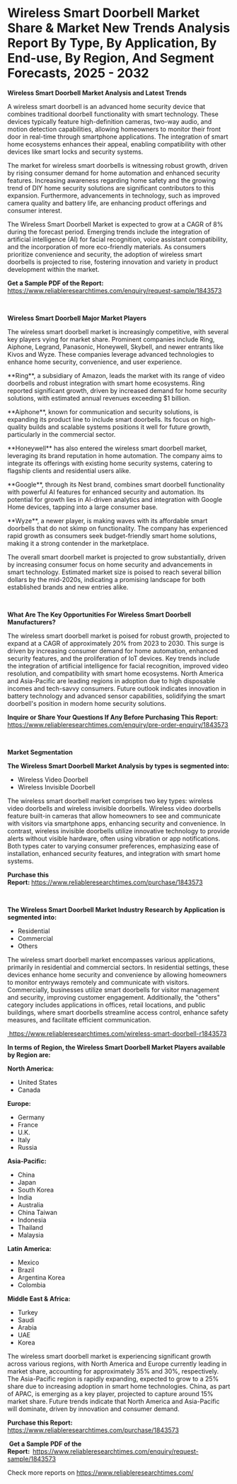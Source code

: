 <p><h1>Wireless Smart Doorbell Market Share & Market New Trends Analysis Report By Type, By Application, By End-use, By Region, And Segment Forecasts, 2025 - 2032</h1></p><p><strong>Wireless Smart Doorbell Market Analysis and Latest Trends</strong></p>
<p><p>A wireless smart doorbell is an advanced home security device that combines traditional doorbell functionality with smart technology. These devices typically feature high-definition cameras, two-way audio, and motion detection capabilities, allowing homeowners to monitor their front door in real-time through smartphone applications. The integration of smart home ecosystems enhances their appeal, enabling compatibility with other devices like smart locks and security systems.</p><p>The market for wireless smart doorbells is witnessing robust growth, driven by rising consumer demand for home automation and enhanced security features. Increasing awareness regarding home safety and the growing trend of DIY home security solutions are significant contributors to this expansion. Furthermore, advancements in technology, such as improved camera quality and battery life, are enhancing product offerings and consumer interest.</p><p>The Wireless Smart Doorbell Market is expected to grow at a CAGR of 8% during the forecast period. Emerging trends include the integration of artificial intelligence (AI) for facial recognition, voice assistant compatibility, and the incorporation of more eco-friendly materials. As consumers prioritize convenience and security, the adoption of wireless smart doorbells is projected to rise, fostering innovation and variety in product development within the market.</p></p>
<p><strong>Get a Sample PDF of the Report:&nbsp;</strong> <a href="https://www.reliableresearchtimes.com/enquiry/request-sample/1843573?utm_campaign=3358&utm_medium=2&utm_source=Github&utm_content=ia&utm_term=11042025&utm_id=wireless-smart-doorbell">https://www.reliableresearchtimes.com/enquiry/request-sample/1843573</a></p>
<p>&nbsp;</p>
<p><strong>Wireless Smart Doorbell Major Market Players</strong></p>
<p><p>The wireless smart doorbell market is increasingly competitive, with several key players vying for market share. Prominent companies include Ring, Aiphone, Legrand, Panasonic, Honeywell, Skybell, and newer entrants like Kivos and Wyze. These companies leverage advanced technologies to enhance home security, convenience, and user experience.</p><p>**Ring**, a subsidiary of Amazon, leads the market with its range of video doorbells and robust integration with smart home ecosystems. Ring reported significant growth, driven by increased demand for home security solutions, with estimated annual revenues exceeding $1 billion.</p><p>**Aiphone**, known for communication and security solutions, is expanding its product line to include smart doorbells. Its focus on high-quality builds and scalable systems positions it well for future growth, particularly in the commercial sector.</p><p>**Honeywell** has also entered the wireless smart doorbell market, leveraging its brand reputation in home automation. The company aims to integrate its offerings with existing home security systems, catering to flagship clients and residential users alike.</p><p>**Google**, through its Nest brand, combines smart doorbell functionality with powerful AI features for enhanced security and automation. Its potential for growth lies in AI-driven analytics and integration with Google Home devices, tapping into a large consumer base.</p><p>**Wyze**, a newer player, is making waves with its affordable smart doorbells that do not skimp on functionality. The company has experienced rapid growth as consumers seek budget-friendly smart home solutions, making it a strong contender in the marketplace.</p><p>The overall smart doorbell market is projected to grow substantially, driven by increasing consumer focus on home security and advancements in smart technology. Estimated market size is poised to reach several billion dollars by the mid-2020s, indicating a promising landscape for both established brands and new entries alike.</p></p>
<p>&nbsp;</p>
<p><strong>What Are The Key Opportunities For Wireless Smart Doorbell Manufacturers?</strong></p>
<p><p>The wireless smart doorbell market is poised for robust growth, projected to expand at a CAGR of approximately 20% from 2023 to 2030. This surge is driven by increasing consumer demand for home automation, enhanced security features, and the proliferation of IoT devices. Key trends include the integration of artificial intelligence for facial recognition, improved video resolution, and compatibility with smart home ecosystems. North America and Asia-Pacific are leading regions in adoption due to high disposable incomes and tech-savvy consumers. Future outlook indicates innovation in battery technology and advanced sensor capabilities, solidifying the smart doorbell's position in modern home security solutions.</p></p>
<p><strong>Inquire or Share Your Questions If Any Before Purchasing This Report:</strong> <a href="https://www.reliableresearchtimes.com/enquiry/pre-order-enquiry/1843573?utm_campaign=3358&utm_medium=2&utm_source=Github&utm_content=ia&utm_term=11042025&utm_id=wireless-smart-doorbell">https://www.reliableresearchtimes.com/enquiry/pre-order-enquiry/1843573</a></p>
<p>&nbsp;</p>
<p><strong>Market Segmentation</strong></p>
<p><strong>The Wireless Smart Doorbell Market Analysis by types is segmented into:</strong></p>
<p><ul><li>Wireless Video Doorbell</li><li>Wireless Invisible Doorbell</li></ul></p>
<p><p>The wireless smart doorbell market comprises two key types: wireless video doorbells and wireless invisible doorbells. Wireless video doorbells feature built-in cameras that allow homeowners to see and communicate with visitors via smartphone apps, enhancing security and convenience. In contrast, wireless invisible doorbells utilize innovative technology to provide alerts without visible hardware, often using vibration or app notifications. Both types cater to varying consumer preferences, emphasizing ease of installation, enhanced security features, and integration with smart home systems.</p></p>
<p><strong>Purchase this Report:&nbsp;</strong><a href="https://www.reliableresearchtimes.com/purchase/1843573?utm_campaign=3358&utm_medium=2&utm_source=Github&utm_content=ia&utm_term=11042025&utm_id=wireless-smart-doorbell">https://www.reliableresearchtimes.com/purchase/1843573</a></p>
<p>&nbsp;</p>
<p><strong>The Wireless Smart Doorbell Market Industry Research by Application is segmented into:</strong></p>
<p><ul><li>Residential</li><li>Commercial</li><li>Others</li></ul></p>
<p><p>The wireless smart doorbell market encompasses various applications, primarily in residential and commercial sectors. In residential settings, these devices enhance home security and convenience by allowing homeowners to monitor entryways remotely and communicate with visitors. Commercially, businesses utilize smart doorbells for visitor management and security, improving customer engagement. Additionally, the "others" category includes applications in offices, retail locations, and public buildings, where smart doorbells streamline access control, enhance safety measures, and facilitate efficient communication.</p></p>
<p><a href="https://www.reliableresearchtimes.com/wireless-smart-doorbell-r1843573?utm_campaign=3358&utm_medium=2&utm_source=Github&utm_content=ia&utm_term=11042025&utm_id=wireless-smart-doorbell">&nbsp;https://www.reliableresearchtimes.com/wireless-smart-doorbell-r1843573</a></p>
<p><strong>In terms of Region, the Wireless Smart Doorbell Market Players available by Region are:</strong></p>
<p>
    <p> <strong> North America: </strong>
        <ul>
            <li>United States</li>
            <li>Canada</li>
        </ul>
        </p> 
    <p> <strong> Europe: </strong>
        <ul>
            <li>Germany</li>
            <li>France</li>
            <li>U.K.</li>
            <li>Italy</li>
            <li>Russia</li>
        </ul>
        </p> 
    <p> <strong> Asia-Pacific: </strong>
        <ul>
            <li>China</li>
            <li>Japan</li>
            <li>South Korea</li>
            <li>India</li>
            <li>Australia</li>
            <li>China Taiwan</li>
            <li>Indonesia</li>
            <li>Thailand</li>
            <li>Malaysia</li>
        </ul>
        </p> 
    <p> <strong> Latin America: </strong>
        <ul>
            <li>Mexico</li>
            <li>Brazil</li>
            <li>Argentina Korea</li>
            <li>Colombia</li>
        </ul>
        </p> 
    <p> <strong> Middle East & Africa: </strong>
        <ul>
            <li>Turkey</li>
            <li>Saudi</li>
            <li>Arabia</li>
            <li>UAE</li>
            <li>Korea</li>
        </ul>
    </p>
    </p>
<p><p>The wireless smart doorbell market is experiencing significant growth across various regions, with North America and Europe currently leading in market share, accounting for approximately 35% and 30%, respectively. The Asia-Pacific region is rapidly expanding, expected to grow to a 25% share due to increasing adoption in smart home technologies. China, as part of APAC, is emerging as a key player, projected to capture around 15% market share. Future trends indicate that North America and Asia-Pacific will dominate, driven by innovation and consumer demand.</p></p>
<p><strong>Purchase this Report: </strong><a href="https://www.reliableresearchtimes.com/purchase/1843573?utm_campaign=3358&utm_medium=2&utm_source=Github&utm_content=ia&utm_term=11042025&utm_id=wireless-smart-doorbell">https://www.reliableresearchtimes.com/purchase/1843573</a></p>
<p>&nbsp;<strong>Get a Sample PDF of the Report:&nbsp;&nbsp;</strong><a href="https://www.reliableresearchtimes.com/enquiry/request-sample/1843573?utm_campaign=3358&utm_medium=2&utm_source=Github&utm_content=ia&utm_term=11042025&utm_id=wireless-smart-doorbell">https://www.reliableresearchtimes.com/enquiry/request-sample/1843573</a></p>
<p><strong></strong></p>
<p>Check more reports on <a href="https://www.reliableresearchtimes.com/?utm_campaign=3358&utm_medium=2&utm_source=Github&utm_content=ia&utm_term=11042025&utm_id=wireless-smart-doorbell">https://www.reliableresearchtimes.com/</a></p>